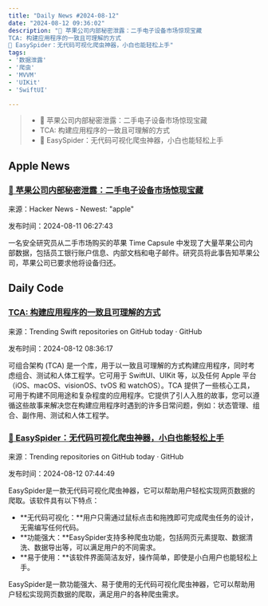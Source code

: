 ```yaml
---
title: "Daily News #2024-08-12"
date: "2024-08-12 09:36:02"
description: "🤯 苹果公司内部秘密泄露：二手电子设备市场惊现宝藏
TCA: 构建应用程序的一致且可理解的方式
🌟 EasySpider：无代码可视化爬虫神器，小白也能轻松上手"
tags: 
- '数据泄露'
- '爬虫'
- 'MVVM'
- 'UIKit'
- 'SwiftUI'

---
```


> - 🤯 苹果公司内部秘密泄露：二手电子设备市场惊现宝藏
> - TCA: 构建应用程序的一致且可理解的方式
> - 🌟 EasySpider：无代码可视化爬虫神器，小白也能轻松上手

## Apple News

### [🤯 苹果公司内部秘密泄露：二手电子设备市场惊现宝藏](https://www.wired.com/story/apple-prototypes-corporate-data/)

来源：Hacker News - Newest: "apple"

发布时间：2024-08-11 06:27:43

一名安全研究员从二手市场购买的苹果 Time Capsule 中发现了大量苹果公司内部数据，包括员工银行账户信息、内部文档和电子邮件。研究员将此事告知苹果公司，苹果公司已要求他将设备归还。

## Daily Code

### [TCA: 构建应用程序的一致且可理解的方式](https://github.com/pointfreeco/swift-composable-architecture)

来源：Trending Swift repositories on GitHub today · GitHub

发布时间：2024-08-12 08:36:17

可组合架构 (TCA) 是一个库，用于以一致且可理解的方式构建应用程序，同时考虑组合、测试和人体工程学。它可用于 SwiftUI、UIKit 等，以及任何 Apple 平台（iOS、macOS、visionOS、tvOS 和 watchOS）。TCA 提供了一些核心工具，可用于构建不同用途和复杂程度的应用程序。它提供了引人入胜的故事，您可以遵循这些故事来解决您在构建应用程序时遇到的许多日常问题，例如：状态管理、组合、副作用、测试和人体工程学。

### [🌟 EasySpider：无代码可视化爬虫神器，小白也能轻松上手](https://github.com/NaiboWang/EasySpider)

来源：Trending repositories on GitHub today · GitHub

发布时间：2024-08-12 07:44:49

EasySpider是一款无代码可视化爬虫神器，它可以帮助用户轻松实现网页数据的爬取。该软件具有以下特点：

- **无代码可视化：**用户只需通过鼠标点击和拖拽即可完成爬虫任务的设计，无需编写任何代码。
- **功能强大：**EasySpider支持多种爬虫功能，包括网页元素提取、数据清洗、数据导出等，可以满足用户的不同需求。
- **易于使用：**该软件界面简洁友好，操作简单，即使是小白用户也能轻松上手。

EasySpider是一款功能强大、易于使用的无代码可视化爬虫神器，它可以帮助用户轻松实现网页数据的爬取，满足用户的各种爬虫需求。
